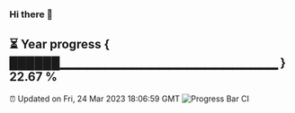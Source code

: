 ### Hi there 👋
⏳ Year progress { ██████▁▁▁▁▁▁▁▁▁▁▁▁▁▁▁▁▁▁▁▁▁▁▁▁ } 22.67 %
---
⏰ Updated on Fri, 24 Mar 2023 18:06:59 GMT
![Progress Bar CI](https://github.com/Moyi321/Moyi321/workflows/Progress%20Bar%20CI/badge.svg)
